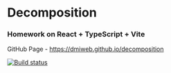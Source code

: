 # Decomposition

### Homework on React + TypeScript + Vite

GitHub Page - https://dmiweb.github.io/decomposition

[![Build status](https://ci.appveyor.com/api/projects/status/vhylkqu7dl1yo219?svg=true)](https://ci.appveyor.com/project/dmiweb/decomposition)
